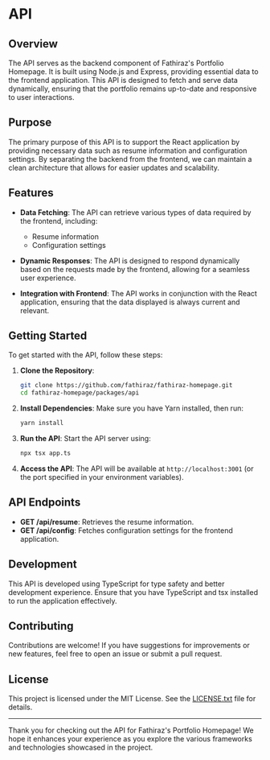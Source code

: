 # API

## Overview

The API serves as the backend component of Fathiraz's Portfolio Homepage. It is built using Node.js and Express, providing essential data to the frontend application. This API is designed to fetch and serve data dynamically, ensuring that the portfolio remains up-to-date and responsive to user interactions.

## Purpose

The primary purpose of this API is to support the React application by providing necessary data such as resume information and configuration settings. By separating the backend from the frontend, we can maintain a clean architecture that allows for easier updates and scalability.

## Features

- **Data Fetching**: The API can retrieve various types of data required by the frontend, including:
  - Resume information
  - Configuration settings

- **Dynamic Responses**: The API is designed to respond dynamically based on the requests made by the frontend, allowing for a seamless user experience.

- **Integration with Frontend**: The API works in conjunction with the React application, ensuring that the data displayed is always current and relevant.

## Getting Started

To get started with the API, follow these steps:

1. **Clone the Repository**: 
   ```bash
   git clone https://github.com/fathiraz/fathiraz-homepage.git
   cd fathiraz-homepage/packages/api
   ```

2. **Install Dependencies**: 
   Make sure you have Yarn installed, then run:
   ```bash
   yarn install
   ```

3. **Run the API**: 
   Start the API server using:
   ```bash
   npx tsx app.ts
   ```

4. **Access the API**: 
   The API will be available at `http://localhost:3001` (or the port specified in your environment variables).

## API Endpoints

- **GET /api/resume**: Retrieves the resume information.
- **GET /api/config**: Fetches configuration settings for the frontend application.

## Development

This API is developed using TypeScript for type safety and better development experience. Ensure that you have TypeScript and tsx installed to run the application effectively.

## Contributing

Contributions are welcome! If you have suggestions for improvements or new features, feel free to open an issue or submit a pull request.

## License

This project is licensed under the MIT License. See the [LICENSE.txt](../../LICENSE.txt) file for details.

---

Thank you for checking out the API for Fathiraz's Portfolio Homepage! We hope it enhances your experience as you explore the various frameworks and technologies showcased in the project.